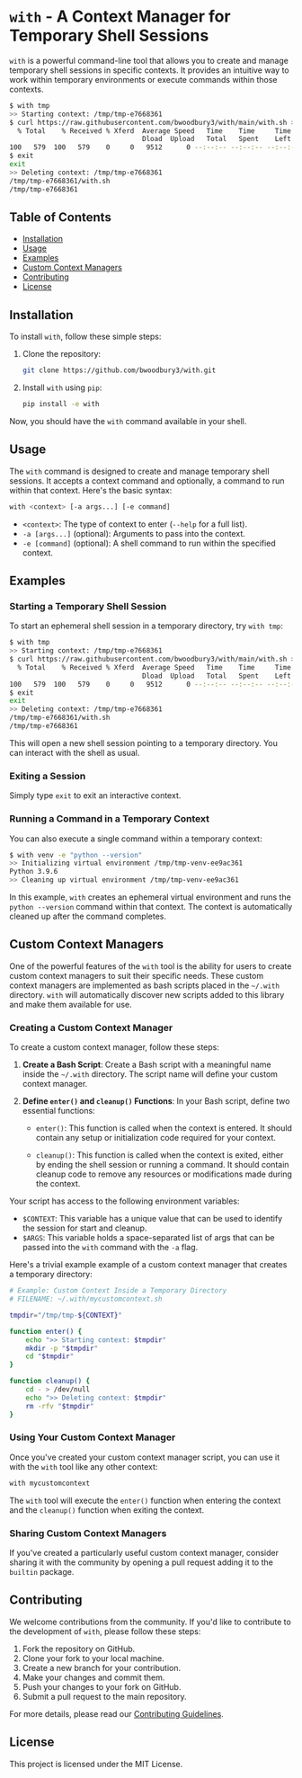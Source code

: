 # `with` - A Context Manager for Temporary Shell Sessions

`with` is a powerful command-line tool that allows you to create and manage temporary shell sessions in specific contexts. It provides an intuitive way to work within temporary environments or execute commands within those contexts.

```bash
$ with tmp
>> Starting context: /tmp/tmp-e7668361
$ curl https://raw.githubusercontent.com/bwoodbury3/with/main/with.sh > with.sh
  % Total    % Received % Xferd  Average Speed   Time    Time     Time  Current
                                 Dload  Upload   Total   Spent    Left  Speed
100   579  100   579    0     0   9512      0 --:--:-- --:--:-- --:--:-- 10924
$ exit
exit
>> Deleting context: /tmp/tmp-e7668361
/tmp/tmp-e7668361/with.sh
/tmp/tmp-e7668361
```

## Table of Contents

- [Installation](#installation)
- [Usage](#usage)
- [Examples](#examples)
- [Custom Context Managers](#custom-context-managers)
- [Contributing](#contributing)
- [License](#license)

## Installation

To install `with`, follow these simple steps:

1. Clone the repository:

   ```bash
   git clone https://github.com/bwoodbury3/with.git
   ```

2. Install `with` using `pip`:

   ```bash
   pip install -e with
   ```

Now, you should have the `with` command available in your shell.

## Usage

The `with` command is designed to create and manage temporary shell sessions. It accepts a context command and optionally, a command to run within that context. Here's the basic syntax:

```bash
with <context> [-a args...] [-e command]
```

- `<context>`: The type of context to enter (`--help` for a full list).
- `-a [args...]` (optional): Arguments to pass into the context.
- `-e [command]` (optional): A shell command to run within the specified context.

## Examples

### Starting a Temporary Shell Session

To start an ephemeral shell session in a temporary directory, try `with tmp`:

```bash
$ with tmp
>> Starting context: /tmp/tmp-e7668361
$ curl https://raw.githubusercontent.com/bwoodbury3/with/main/with.sh > with.sh
  % Total    % Received % Xferd  Average Speed   Time    Time     Time  Current
                                 Dload  Upload   Total   Spent    Left  Speed
100   579  100   579    0     0   9512      0 --:--:-- --:--:-- --:--:-- 10924
$ exit
exit
>> Deleting context: /tmp/tmp-e7668361
/tmp/tmp-e7668361/with.sh
/tmp/tmp-e7668361
```

This will open a new shell session pointing to a temporary directory. You can interact with the shell as usual.

### Exiting a Session

Simply type `exit` to exit an interactive context.

### Running a Command in a Temporary Context

You can also execute a single command within a temporary context:

```bash
$ with venv -e "python --version"
>> Initializing virtual environment /tmp/tmp-venv-ee9ac361
Python 3.9.6
>> Cleaning up virtual environment /tmp/tmp-venv-ee9ac361
```

In this example, `with` creates an ephemeral virtual environment and runs the `python --version` command within that context. The context is automatically cleaned up after the command completes.

## Custom Context Managers

One of the powerful features of the `with` tool is the ability for users to create custom context managers to suit their specific needs. These custom context managers are implemented as bash scripts placed in the `~/.with` directory. `with` will automatically discover new scripts added to this library and make them available for use.

### Creating a Custom Context Manager

To create a custom context manager, follow these steps:

1. **Create a Bash Script**: Create a Bash script with a meaningful name inside the `~/.with` directory. The script name will define your custom context manager.

2. **Define `enter()` and `cleanup()` Functions**: In your Bash script, define two essential functions:

   - `enter()`: This function is called when the context is entered. It should contain any setup or initialization code required for your context.

   - `cleanup()`: This function is called when the context is exited, either by ending the shell session or running a command. It should contain cleanup code to remove any resources or modifications made during the context.

Your script has access to the following environment variables:
* `$CONTEXT`: This variable has a unique value that can be used to identify the session for start and cleanup.
* `$ARGS`: This variable holds a space-separated list of args that can be passed into the `with` command with the `-a` flag.

Here's a trivial example example of a custom context manager that creates a temporary directory:

```bash
# Example: Custom Context Inside a Temporary Directory
# FILENAME: ~/.with/mycustomcontext.sh

tmpdir="/tmp/tmp-${CONTEXT}"

function enter() {
    echo ">> Starting context: $tmpdir"
    mkdir -p "$tmpdir"
    cd "$tmpdir"
}

function cleanup() {
    cd - > /dev/null
    echo ">> Deleting context: $tmpdir"
    rm -rfv "$tmpdir"
}
```

### Using Your Custom Context Manager

Once you've created your custom context manager script, you can use it with the `with` tool like any other context:

```bash
with mycustomcontext
```

The `with` tool will execute the `enter()` function when entering the context and the `cleanup()` function when exiting the context.

### Sharing Custom Context Managers

If you've created a particularly useful custom context manager, consider sharing it with the community by opening a pull request adding it to the `builtin` package.

## Contributing

We welcome contributions from the community. If you'd like to contribute to the development of `with`, please follow these steps:

1. Fork the repository on GitHub.
2. Clone your fork to your local machine.
3. Create a new branch for your contribution.
4. Make your changes and commit them.
5. Push your changes to your fork on GitHub.
6. Submit a pull request to the main repository.

For more details, please read our [Contributing Guidelines](CONTRIBUTING.md).

## License

This project is licensed under the MIT License.
